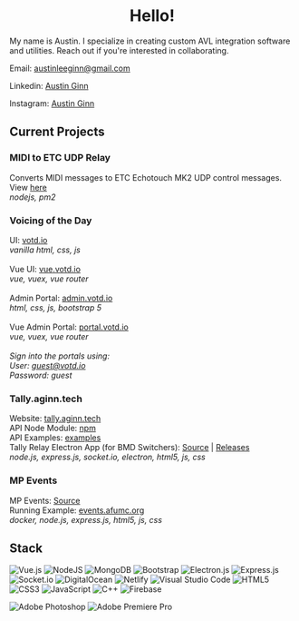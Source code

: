 
<h1 align="center">Hello!</h1>
My name is Austin. I specialize in creating custom AVL integration software and utilities. Reach out if you're interested in collaborating. 

Email: [austinleeginn@gmail.com](mailto:austinleeginn@gmail.com)

Linkedin: [Austin Ginn](https://www.linkedin.com/in/austinleeginn)

Instagram: [Austin Ginn](https://www.instagram.com/austinleeginn)

## Current Projects

### MIDI to ETC UDP Relay
Converts MIDI messages to ETC Echotouch MK2 UDP control messages. View [here](https://github.com/austinginn/midi-etc-relay)
<br>
*nodejs, pm2*

### Voicing of the Day
UI: [votd.io](https://votd.io)
<br>
*vanilla html, css, js*
<br><br>
Vue UI: [vue.votd.io](https://vue.votd.io)
<br>
*vue, vuex, vue router*
<br><br>
Admin Portal: [admin.votd.io](https://admin.votd.io)
<br>
*html, css, js, bootstrap 5*
<br><br>
Vue Admin Portal: [portal.votd.io](https://portal.votd.io)
<br>
*vue, vuex, vue router*
<br><br>
*Sign into the portals using:*
<br>
*User: guest@votd.io*
<br>
*Password: guest*

### Tally.aginn.tech
Website: [tally.aginn.tech](https://tally.aginn.tech)
<br>
API Node Module: [npm](https://www.npmjs.com/package/tally.aginn.tech-api)
<br>
API Examples: [examples](https://github.com/austinginn/tally.aginn.tech-api/tree/main/examples)
<br>
Tally Relay Electron App (for BMD Switchers): [Source](https://github.com/austinginn/tally-relay-bmd) | [Releases](https://github.com/austinginn/tally-relay-bmd/releases)
<br>
*node.js, express.js, socket.io, electron, html5, js, css*

### MP Events
MP Events: [Source](https://github.com/austinginn/mp-events)
<br>
Running Example: [events.afumc.org](https://events.afumc.org)
<br>
*docker, node.js, express.js, html5, js, css*

## Stack
![Vue.js](https://img.shields.io/badge/vuejs-%2335495e.svg?style=for-the-badge&logo=vuedotjs&logoColor=%234FC08D)
![NodeJS](https://img.shields.io/badge/node.js-6DA55F?style=for-the-badge&logo=node.js&logoColor=white)
![MongoDB](https://img.shields.io/badge/MongoDB-%234ea94b.svg?style=for-the-badge&logo=mongodb&logoColor=white)
![Bootstrap](https://img.shields.io/badge/bootstrap-%23563D7C.svg?style=for-the-badge&logo=bootstrap&logoColor=white)
![Electron.js](https://img.shields.io/badge/Electron-191970?style=for-the-badge&logo=Electron&logoColor=white)
![Express.js](https://img.shields.io/badge/express.js-%23404d59.svg?style=for-the-badge&logo=express&logoColor=%2361DAFB)
![Socket.io](https://img.shields.io/badge/Socket.io-black?style=for-the-badge&logo=socket.io&badgeColor=010101)
![DigitalOcean](https://img.shields.io/badge/DigitalOcean-%230167ff.svg?style=for-the-badge&logo=digitalOcean&logoColor=white)
![Netlify](https://img.shields.io/badge/netlify-%23000000.svg?style=for-the-badge&logo=netlify&logoColor=#00C7B7)
![Visual Studio Code](https://img.shields.io/badge/Visual%20Studio%20Code-0078d7.svg?style=for-the-badge&logo=visual-studio-code&logoColor=white)
![HTML5](https://img.shields.io/badge/html5-%23E34F26.svg?style=for-the-badge&logo=html5&logoColor=white)
![CSS3](https://img.shields.io/badge/css3-%231572B6.svg?style=for-the-badge&logo=css3&logoColor=white)
![JavaScript](https://img.shields.io/badge/javascript-%23323330.svg?style=for-the-badge&logo=javascript&logoColor=%23F7DF1E)
![C++](https://img.shields.io/badge/c++-%2300599C.svg?style=for-the-badge&logo=c%2B%2B&logoColor=white)
![Firebase](https://img.shields.io/badge/Firebase-039BE5?style=for-the-badge&logo=Firebase&logoColor=white)












![Adobe Photoshop](https://img.shields.io/badge/adobe%20photoshop-%2331A8FF.svg?style=for-the-badge&logo=adobe%20photoshop&logoColor=white)
![Adobe Premiere Pro](https://img.shields.io/badge/Adobe%20Premiere%20Pro-9999FF.svg?style=for-the-badge&logo=Adobe%20Premiere%20Pro&logoColor=white)





